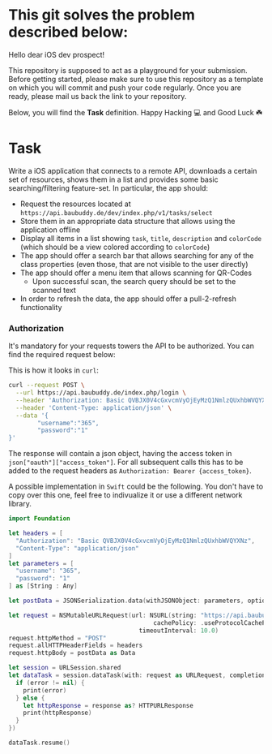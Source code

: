 # Тhis git solves the problem described below:


Hello dear iOS dev prospect!

This repository is supposed to act as a playground for your submission.
Before getting started, please make sure to use this repository as a template on which you will commit and push your code regularly. Once you are ready, please mail us back the link to your repository. 

Below, you will find the **Task** definition. Happy Hacking :computer: and Good Luck :shamrock:

# Task

Write a iOS application that connects to a remote API, downloads a certain set of resources, shows them in a list and provides some basic searching/filtering feature-set.
In particular, the app should:

- Request the resources located at `https://api.baubuddy.de/dev/index.php/v1/tasks/select` 
- Store them in an appropriate data structure that allows using the application offline
- Display all items in a list showing `task`, `title`, `description` and `colorCode` (which should be a view colored according to `colorCode`)
- The app should offer a search bar that allows searching for any of the class properties (even those, that are not visible to the user directly)
- The app should offer a menu item that allows scanning for QR-Codes
  - Upon successful scan, the search query should be set to the scanned text
- In order to refresh the data, the app should offer a pull-2-refresh functionality
  

### Authorization

It's mandatory for your requests towers the API to be authorized. You can find the required request below:

This is how it looks in `curl`:

```bash
curl --request POST \
  --url https://api.baubuddy.de/index.php/login \
  --header 'Authorization: Basic QVBJX0V4cGxvcmVyOjEyMzQ1NmlzQUxhbWVQYXNz' \
  --header 'Content-Type: application/json' \
  --data '{
        "username":"365",
        "password":"1"
}'
```

The response will contain a json object, having the access token in `json["oauth"]["access_token"]`. For all subsequent calls this has to be added to the request headers as `Authorization: Bearer {access_token}`.

A possible implementation in `Swift` could be the following. You don't have to copy over this one, feel free to indivualize it or use a different network library.

```swift
import Foundation

let headers = [
  "Authorization": "Basic QVBJX0V4cGxvcmVyOjEyMzQ1NmlzQUxhbWVQYXNz",
  "Content-Type": "application/json"
]
let parameters = [
  "username": "365",
  "password": "1"
] as [String : Any]

let postData = JSONSerialization.data(withJSONObject: parameters, options: [])

let request = NSMutableURLRequest(url: NSURL(string: "https://api.baubuddy.de/index.php/login")! as URL,
                                        cachePolicy: .useProtocolCachePolicy,
                                    timeoutInterval: 10.0)
request.httpMethod = "POST"
request.allHTTPHeaderFields = headers
request.httpBody = postData as Data

let session = URLSession.shared
let dataTask = session.dataTask(with: request as URLRequest, completionHandler: { (data, response, error) -> Void in
  if (error != nil) {
    print(error)
  } else {
    let httpResponse = response as? HTTPURLResponse
    print(httpResponse)
  }
})

dataTask.resume()
```
